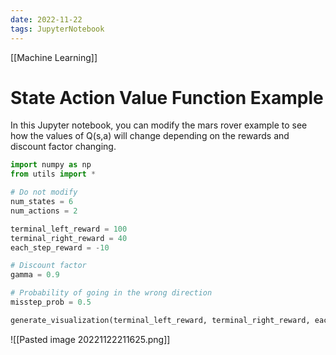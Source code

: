 ```yaml
---
date: 2022-11-22
tags: JupyterNotebook
---
```

[[Machine Learning]]

# State Action Value Function Example

In this Jupyter notebook, you can modify the mars rover example to see how the values of Q(s,a) will change depending on the rewards and discount factor changing.


```python
import numpy as np
from utils import *
```


```python
# Do not modify
num_states = 6
num_actions = 2
```


```python
terminal_left_reward = 100
terminal_right_reward = 40
each_step_reward = -10

# Discount factor
gamma = 0.9

# Probability of going in the wrong direction
misstep_prob = 0.5
```


```python
generate_visualization(terminal_left_reward, terminal_right_reward, each_step_reward, gamma, misstep_prob)
```


![[Pasted image 20221122211625.png]]